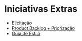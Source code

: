 # Iniciativas Extras

- [Elicitação](https://unbarqdsw2022-2.github.io/2022.2_G5_SoftSteakHouse/#/base/abordagem-geral/requisitos)
- [Product Backlog + Priorização](https://unbarqdsw2022-2.github.io/2022.2_G5_SoftSteakHouse/#/base/abordagem-geral/product_backlog)
- [Guia de Estilo](https://unbarqdsw2022-2.github.io/2022.2_G5_SoftSteakHouse/#/base/abordagem-geral/guia_estilo)